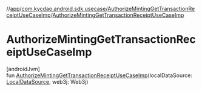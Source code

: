 //[app](../../../index.md)/[com.kycdao.android.sdk.usecase](../index.md)/[AuthorizeMintingGetTransactionReceiptUseCaseImp](index.md)/[AuthorizeMintingGetTransactionReceiptUseCaseImp](-authorize-minting-get-transaction-receipt-use-case-imp.md)

# AuthorizeMintingGetTransactionReceiptUseCaseImp

[androidJvm]\
fun [AuthorizeMintingGetTransactionReceiptUseCaseImp](-authorize-minting-get-transaction-receipt-use-case-imp.md)(localDataSource: [LocalDataSource](../../com.kycdao.android.sdk.db/-local-data-source/index.md), web3j: Web3j)
